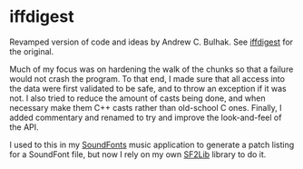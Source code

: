 # iffdigest

Revamped version of code and ideas by Andrew C. Bulhak. See [iffdigest](https://github.com/andrewcb/iffdigest) for the original.

Much of my focus was on hardening the walk of the chunks so that a failure would not crash the program. To that end, I made
sure that all access into the data were first validated to be safe, and to throw an exception if it was not. I also tried to 
reduce the amount of casts being done, and when necessary make them C++ casts rather than old-school C ones. Finally, I added
commentary and renamed to try and improve the look-and-feel of the API.

I used to this in my [SoundFonts](https://github.com/bradhowes/SoundFonts) music application to generate a patch listing for a SoundFont file, 
but now I rely on my own [SF2Lib](https://github.com/bradhowes/SF2Lib) library to do it.
